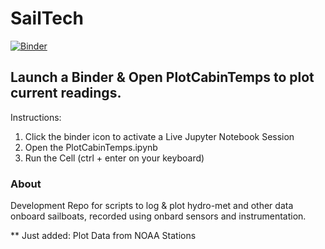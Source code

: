 # SailTech

[![Binder](http://mybinder.org/badge.svg)](http://mybinder.org:/repo/slawler/sailtech)


## Launch a Binder & Open PlotCabinTemps to plot current readings.
Instructions:
  1. Click the binder icon to activate a Live Jupyter Notebook Session
  2. Open the PlotCabinTemps.ipynb
  3. Run the Cell (ctrl + enter on your keyboard)


### About
Development Repo for scripts to log & plot hydro-met and other data onboard sailboats, recorded using onbard sensors and instrumentation.

** Just added: Plot Data from NOAA Stations
